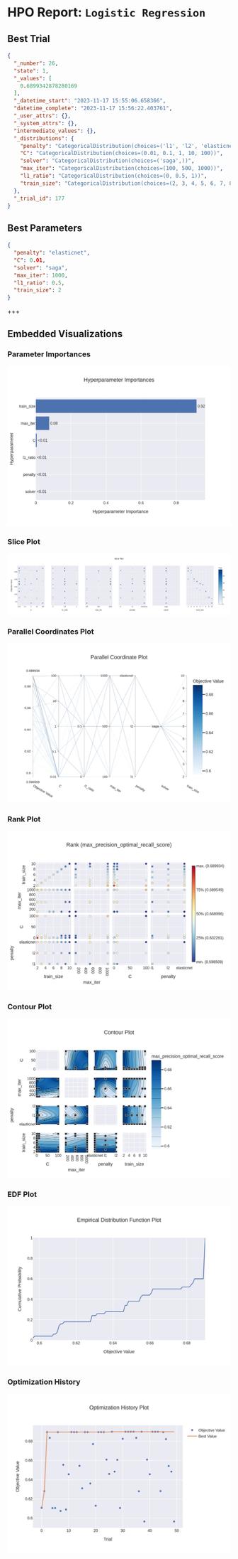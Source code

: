 # HPO Report: `Logistic Regression`

## Best Trial
```json
{
  "_number": 26,
  "state": 1,
  "_values": [
    0.6899342878280169
  ],
  "_datetime_start": "2023-11-17 15:55:06.658366",
  "datetime_complete": "2023-11-17 15:56:22.403761",
  "_user_attrs": {},
  "_system_attrs": {},
  "intermediate_values": {},
  "_distributions": {
    "penalty": "CategoricalDistribution(choices=('l1', 'l2', 'elasticnet'))",
    "C": "CategoricalDistribution(choices=(0.01, 0.1, 1, 10, 100))",
    "solver": "CategoricalDistribution(choices=('saga',))",
    "max_iter": "CategoricalDistribution(choices=(100, 500, 1000))",
    "l1_ratio": "CategoricalDistribution(choices=(0, 0.5, 1))",
    "train_size": "CategoricalDistribution(choices=(2, 3, 4, 5, 6, 7, 8, 9, 10))"
  },
  "_trial_id": 177
}
```

## Best Parameters
```json
{
  "penalty": "elasticnet",
  "C": 0.01,
  "solver": "saga",
  "max_iter": 1000,
  "l1_ratio": 0.5,
  "train_size": 2
}
```

+++

## Embedded Visualizations

### Parameter Importances
![logistic_regression_param_importances](/assets/logistic_regression_plot_param_importances.png)


### Slice Plot
![logistic_regression_slice_plot](/assets/logistic_regression_plot_slice.png)


### Parallel Coordinates Plot
![logistic_regression_parallel_coordinates](/assets/logistic_regression_plot_parallel_coordinate.png)


### Rank Plot
![logistic_regression_rank_plot](/assets/logistic_regression_plot_rank.png)


### Contour Plot
![logistic_regression_contour_plot](/assets/logistic_regression_plot_contour.png)


### EDF Plot
![logistic_regression_edf_plot](/assets/logistic_regression_plot_edf.png)


### Optimization History
![logistic_regression_optimization_history](/assets/logistic_regression_plot_optimization_history.png)
